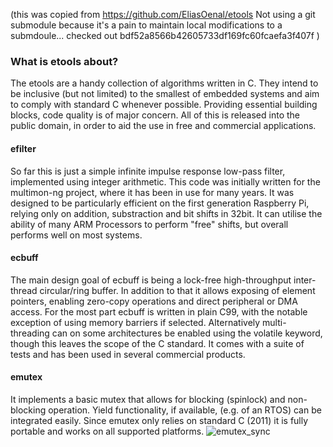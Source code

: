 (this was copied from
https://github.com/EliasOenal/etools
Not using a git submodule because it's a pain to maintain local modifications to a submdoule...
checked out bdf52a8566b42605733df169fc60fcaefa3f407f
)

### What is etools about?
The etools are a handy collection of algorithms written in C.
They intend to be inclusive (but not limited) to the smallest of embedded systems and aim to comply with standard C whenever possible.
Providing essential building blocks, code quality is of major concern.
All of this is released into the public domain, in order to aid the use in free and commercial applications.

#### efilter
So far this is just a simple infinite impulse response low-pass filter, implemented using integer arithmetic.
This code was initially written for the multimon-ng project, where it has been in use for many years.
It was designed to be particularly efficient on the first generation Raspberry Pi, relying only on addition,
substraction and bit shifts in 32bit. It can utilise the ability of many ARM Processors to perform "free" shifts,
but overall performs well on most systems.

#### ecbuff
The main design goal of ecbuff is being a lock-free high-throughput inter-thread circular/ring buffer.
In addition to that it allows exposing of element pointers, enabling zero-copy operations and
direct peripheral or DMA access. For the most part ecbuff is written in plain C99,
with the notable exception of using memory barriers if selected. Alternatively multi-threading
can on some architectures be enabled using the volatile keyword, though this leaves the scope of the C standard.
It comes with a suite of tests and has been used in several commercial products.

#### emutex
It implements a basic mutex that allows for blocking (spinlock) and non-blocking operation.
Yield functionality, if available, (e.g. of an RTOS) can be integrated easily.
Since emutex only relies on standard C (2011) it is fully portable and works on all supported platforms.
![emutex_sync](/assets/emutex.png)
